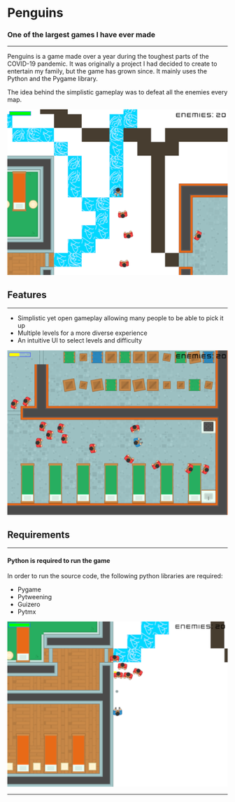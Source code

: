 # Penguins
### One of the largest games I have ever made

---

Penguins is a game made over a year during the toughest parts of the COVID-19 pandemic.
It was originally a project I had decided to create to entertain my family, but the game
has grown since. It mainly uses the Python and the Pygame library.

The idea behind the simplistic gameplay was to defeat all the enemies every map.

![image1](./png/1.png)

## Features

---

 - Simplistic yet open gameplay allowing many people to be able to pick it up
 - Multiple levels for a more diverse experience
 - An intuitive UI to select levels and difficulty

![image2](./png/2.png)

## Requirements

---

#### Python is required to run the game

In order to run the source code, the following python libraries are required:
 - Pygame
 - Pytweening
 - Guizero
 - Pytmx

![image3](./png/3.png)

 ---

